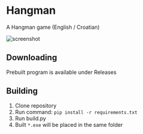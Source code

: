 # Hangman

A Hangman game
(English / Croatian)

![screenshot](https://user-images.githubusercontent.com/40371578/180794033-47abc328-3457-4956-80fb-976284bcb18c.png)

## Downloading
Prebuilt program is available under Releases

## Building
1. Clone repository
2. Run command: `pip install -r requirements.txt`
3. Run build.py
4. Built `*.exe` will be placed in the same folder